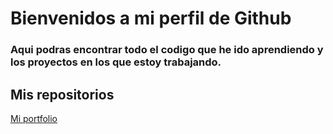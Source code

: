 # Bienvenidos a mi perfil de Github 

### Aqui podras encontrar todo el codigo que he ido aprendiendo y los proyectos en los que estoy trabajando.

## Mis repositorios

[Mi portfolio](https://github.com/DavidDlp/mi_porfolio)


